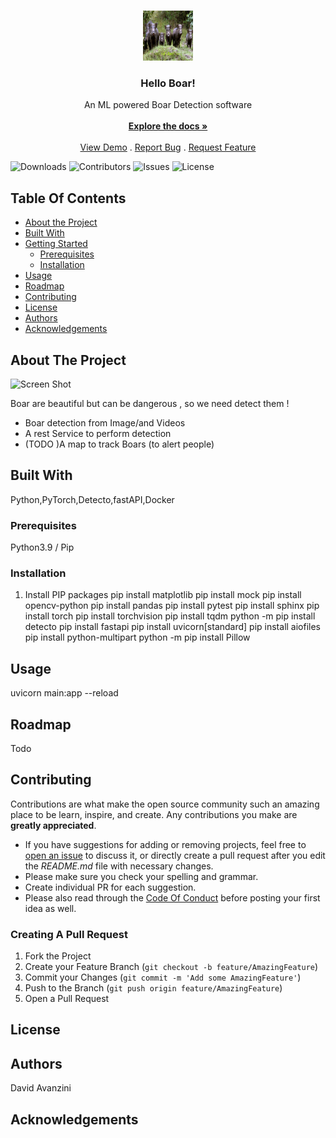<br/>
<p align="center">
  <a href="https://github.com/DavidAvanzini/HelloBoar">
    <img src="Boarsjpg.jpg" alt="Logo" width="80" height="80">
  </a>

  <h3 align="center">Hello Boar!</h3>

  <p align="center">
    An ML powered Boar Detection software
    <br/>
    <br/>
    <a href="https://github.com/DavidAvanzini/HelloBoar"><strong>Explore the docs »</strong></a>
    <br/>
    <br/>
    <a href="https://github.com/DavidAvanzini/HelloBoar">View Demo</a>
    .
    <a href="https://github.com/DavidAvanzini/HelloBoar/issues">Report Bug</a>
    .
    <a href="https://github.com/DavidAvanzini/HelloBoar/issues">Request Feature</a>
  </p>
</p>

![Downloads](https://img.shields.io/github/downloads/DavidAvanzini/HelloBoar/total) ![Contributors](https://img.shields.io/github/contributors/DavidAvanzini/HelloBoar?color=dark-green) ![Issues](https://img.shields.io/github/issues/DavidAvanzini/HelloBoar) ![License](https://img.shields.io/github/license/DavidAvanzini/HelloBoar) 

## Table Of Contents

* [About the Project](#about-the-project)
* [Built With](#built-with)
* [Getting Started](#getting-started)
  * [Prerequisites](#prerequisites)
  * [Installation](#installation)
* [Usage](#usage)
* [Roadmap](#roadmap)
* [Contributing](#contributing)
* [License](#license)
* [Authors](#authors)
* [Acknowledgements](#acknowledgements)

## About The Project

![Screen Shot](images/screenshot.png)

Boar are beautiful but can be dangerous , so we need detect them !


* Boar detection from Image/and Videos
* A rest Service  to perform detection
* (TODO )A map to track Boars (to alert people)


## Built With

Python,PyTorch,Detecto,fastAPI,Docker



### Prerequisites

Python3.9 / Pip


### Installation

1. Install PIP packages
pip install matplotlib
pip install mock
pip install opencv-python
pip install pandas
pip install pytest
pip install sphinx
pip install torch
pip install torchvision
pip install tqdm
python -m pip install  detecto
pip install fastapi
pip install uvicorn[standard] 
pip install aiofiles
pip install python-multipart
python -m pip install  Pillow



## Usage

uvicorn main:app --reload

## Roadmap

Todo

## Contributing

Contributions are what make the open source community such an amazing place to be learn, inspire, and create. Any contributions you make are **greatly appreciated**.
* If you have suggestions for adding or removing projects, feel free to [open an issue](https://github.com/DavidAvanzini/HelloBoar/issues/new) to discuss it, or directly create a pull request after you edit the *README.md* file with necessary changes.
* Please make sure you check your spelling and grammar.
* Create individual PR for each suggestion.
* Please also read through the [Code Of Conduct](https://github.com/DavidAvanzini/HelloBoar/blob/main/CODE_OF_CONDUCT.md) before posting your first idea as well.

### Creating A Pull Request

1. Fork the Project
2. Create your Feature Branch (`git checkout -b feature/AmazingFeature`)
3. Commit your Changes (`git commit -m 'Add some AmazingFeature'`)
4. Push to the Branch (`git push origin feature/AmazingFeature`)
5. Open a Pull Request

## License


## Authors

David Avanzini

## Acknowledgements



